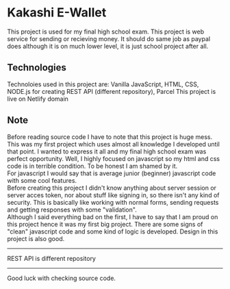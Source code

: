 # Kakashi E-Wallet

This project is used for my final high school exam. This project is web service for sending or recieving money. It should do same job as paypal does although it is on much lower level, it is just school project after all. 

## Technologies 
Technoloies used in this project are: Vanilla JavaScript, HTML, CSS, NODE.js for creating REST API (different repository), Parcel
This project is live on Netlify domain

## Note
Before reading source code I have to note that this project is huge mess. This was my first project which uses almost all knowledge I developed until that point. I wanted to express it all and my final high school exam was perfect opportunity. Well, I highly focused on javascript so my html and css code is in terrible condition. To be honest I am shamed by it. <br>
For javascript I would say that is average junior (beginner) javascript code with some cool features. <br>
Before creating this project I didn't know anything about server session or server acces token, nor about stuff like signing in, so there isn't any kind of security. This is basically like working with normal forms, sending requests and getting responses with some "validation". <br>
Although I said everything bad on the first, I have to say that I am proud on this project hence it was my first big project. There are some signs of "clean" javascript code and some kind of logic is developed. Design in this project is also good.

---

REST API is different repository

--- 

Good luck with checking source code.
